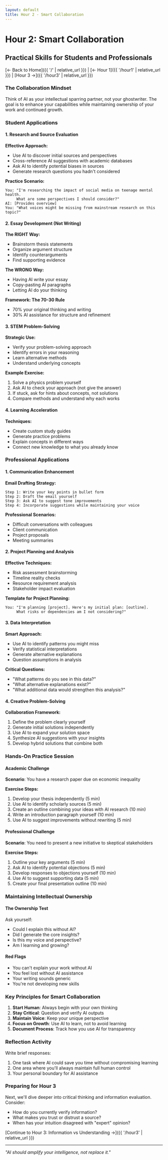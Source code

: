 ```yaml
---
layout: default
title: Hour 2 - Smart Collaboration
---
```


# Hour 2: Smart Collaboration
## Practical Skills for Students and Professionals

[← Back to Home]({{ '/' | relative_url }}) | [← Hour 1]({{ '/hour1' | relative_url }}) | [Hour 3 →]({{ '/hour3' | relative_url }})

### The Collaboration Mindset

Think of AI as your intellectual sparring partner, not your ghostwriter. The goal is to enhance your capabilities while maintaining ownership of your work and continued growth.

### Student Applications

#### 1. Research and Source Evaluation

**Effective Approach:**
- Use AI to discover initial sources and perspectives
- Cross-reference AI suggestions with academic databases
- Ask AI to identify potential biases in sources
- Generate research questions you hadn't considered

**Practice Scenario:**
```
You: "I'm researching the impact of social media on teenage mental health. 
     What are some perspectives I should consider?"
AI: [Provides overview]
You: "What voices might be missing from mainstream research on this topic?"
```

#### 2. Essay Development (Not Writing)

**The RIGHT Way:**
- Brainstorm thesis statements
- Organize argument structure
- Identify counterarguments
- Find supporting evidence

**The WRONG Way:**
- Having AI write your essay
- Copy-pasting AI paragraphs
- Letting AI do your thinking

**Framework: The 70-30 Rule**
- 70% your original thinking and writing
- 30% AI assistance for structure and refinement

#### 3. STEM Problem-Solving

**Strategic Use:**
- Verify your problem-solving approach
- Identify errors in your reasoning
- Learn alternative methods
- Understand underlying concepts

**Example Exercise:**
1. Solve a physics problem yourself
2. Ask AI to check your approach (not give the answer)
3. If stuck, ask for hints about concepts, not solutions
4. Compare methods and understand why each works

#### 4. Learning Acceleration

**Techniques:**
- Create custom study guides
- Generate practice problems
- Explain concepts in different ways
- Connect new knowledge to what you already know

### Professional Applications

#### 1. Communication Enhancement

**Email Drafting Strategy:**
```
Step 1: Write your key points in bullet form
Step 2: Draft the email yourself
Step 3: Ask AI to suggest tone improvements
Step 4: Incorporate suggestions while maintaining your voice
```

**Professional Scenarios:**
- Difficult conversations with colleagues
- Client communication
- Project proposals
- Meeting summaries

#### 2. Project Planning and Analysis

**Effective Techniques:**
- Risk assessment brainstorming
- Timeline reality checks
- Resource requirement analysis
- Stakeholder impact evaluation

**Template for Project Planning:**
```
You: "I'm planning [project]. Here's my initial plan: [outline].
     What risks or dependencies am I not considering?"
```

#### 3. Data Interpretation

**Smart Approach:**
- Use AI to identify patterns you might miss
- Verify statistical interpretations
- Generate alternative explanations
- Question assumptions in analysis

**Critical Questions:**
- "What patterns do you see in this data?"
- "What alternative explanations exist?"
- "What additional data would strengthen this analysis?"

#### 4. Creative Problem-Solving

**Collaboration Framework:**
1. Define the problem clearly yourself
2. Generate initial solutions independently
3. Use AI to expand your solution space
4. Synthesize AI suggestions with your insights
5. Develop hybrid solutions that combine both

### Hands-On Practice Session

#### Academic Challenge

**Scenario**: You have a research paper due on economic inequality

**Exercise Steps:**
1. Develop your thesis independently (5 min)
2. Use AI to identify scholarly sources (5 min)
3. Create an outline combining your ideas with AI research (10 min)
4. Write an introduction paragraph yourself (10 min)
5. Use AI to suggest improvements without rewriting (5 min)

#### Professional Challenge

**Scenario**: You need to present a new initiative to skeptical stakeholders

**Exercise Steps:**
1. Outline your key arguments (5 min)
2. Ask AI to identify potential objections (5 min)
3. Develop responses to objections yourself (10 min)
4. Use AI to suggest supporting data (5 min)
5. Create your final presentation outline (10 min)

### Maintaining Intellectual Ownership

#### The Ownership Test

Ask yourself:
- Could I explain this without AI?
- Did I generate the core insights?
- Is this my voice and perspective?
- Am I learning and growing?

#### Red Flags
- You can't explain your work without AI
- You feel lost without AI assistance
- Your writing sounds generic
- You're not developing new skills

### Key Principles for Smart Collaboration

1. **Start Human**: Always begin with your own thinking
2. **Stay Critical**: Question and verify AI outputs
3. **Maintain Voice**: Keep your unique perspective
4. **Focus on Growth**: Use AI to learn, not to avoid learning
5. **Document Process**: Track how you use AI for transparency

### Reflection Activity

Write brief responses:
1. One task where AI could save you time without compromising learning
2. One area where you'll always maintain full human control
3. Your personal boundary for AI assistance

### Preparing for Hour 3

Next, we'll dive deeper into critical thinking and information evaluation. Consider:
- How do you currently verify information?
- What makes you trust or distrust a source?
- When has your intuition disagreed with "expert" opinion?

[Continue to Hour 3: Information vs Understanding →]({{ '/hour3' | relative_url }})

---

*"AI should amplify your intelligence, not replace it."*